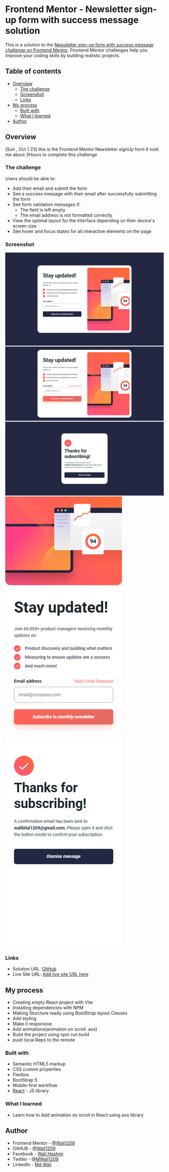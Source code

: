 # Frontend Mentor - Newsletter sign-up form with success message solution

This is a solution to the [Newsletter sign-up form with success message challenge on Frontend Mentor](https://www.frontendmentor.io/challenges/newsletter-signup-form-with-success-message-3FC1AZbNrv). Frontend Mentor challenges help you improve your coding skills by building realistic projects.

## Table of contents

- [Overview](#overview)
  - [The challenge](#the-challenge)
  - [Screenshot](#screenshot)
  - [Links](#links)
- [My process](#my-process)
  - [Built with](#built-with)
  - [What I learned](#what-i-learned)
- [Author](#author)

## Overview

[Sun , Oct 1 23]
Ihis is the Frontend Mentor Newsletter signUp form It took me about 3Hours to complete this challenge

### The challenge

Users should be able to:

- Add their email and submit the form
- See a success message with their email after successfully submitting the form
- See form validation messages if:
  - The field is left empty
  - The email address is not formatted correctly
- View the optimal layout for the interface depending on their device's screen size
- See hover and focus states for all interactive elements on the page

### Screenshot

![Desktop](./src/design//output/newsletter-signup-desktop.png)
![Validated](./src/design//output/newsletter-signup-validate-desktop.png)
![Success](./src/design//output/newsletter-signup-validate-success-desktop.png)
![Mobile](./src//design/output/newsletter-signup-mobile.png)
![Mobile-Sucess](./src/design/output/newsletter-signup-success-mobile.png)

### Links

- Solution URL: [GitHub](https://github.com/Wali1209/newsletter-signup)
- Live Site URL: [Add live site URL here](https://wali1209.github.io/newsletter-signup/)

## My process

- Creating empty React project with Vite
- Installing dependencies with NPM
- Making Sturcture ready using BootStrap layout Classes
- Add styling
- Make it responsive
- Add animations(animation on scroll. aos)
- Build the project using npm run build
- push local Repo to the remote

### Built with

- Semantic HTML5 markup
- CSS custom properties
- Flexbox
- BootStrap 5
- Mobile-first workflow
- [React](https://reactjs.org/) - JS library

### What I learned

- Learn how to Add animation on scroll in React using aos library

## Author

- Frontend Mentor - [@Wali1209](https://www.frontendmentor.io/profile/Wali1209)
- GitHUB - [@Wali1209](https://github.com/Wali1209)
- Facebook - [Wali Hashmi](https://www.facebook.com/mdwali.hashmi.1/)
- Twitter - [@MWali1209](https://twitter.com/MWali1209)
- LinkedIn - [Md Wali](https://www.linkedin.com/in/md-wali-154461189/)
